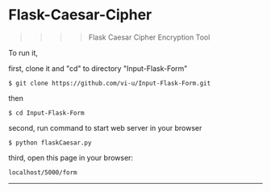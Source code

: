 # Flask-Caesar-Cipher
>>>> Flask Caesar Cipher Encryption Tool

To run it,

first, clone it and "cd" to directory "Input-Flask-Form"

    $ git clone https://github.com/vi-u/Input-Flask-Form.git   

then

    $ cd Input-Flask-Form

second, run command to start web server in your browser

    $ python flaskCaesar.py

third, open this page in your browser:

    localhost/5000/form


****
